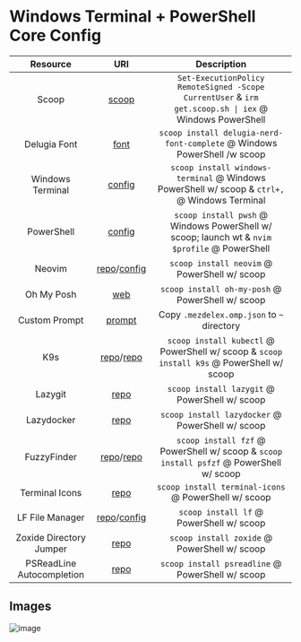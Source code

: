 # Windows Terminal + PowerShell Core Config

|         Resource          |                                                         URI                                                          |                                             Description                                                      |
| :-----------------------: | :------------------------------------------------------------------------------------------------------------------: | :----------------------------------------------------------------------------------------------------------: |
|           Scoop           |                                              [scoop](https://scoop.sh)                                               |     `Set-ExecutionPolicy RemoteSigned -Scope CurrentUser` & `irm get.scoop.sh \| iex` @ Windows PowerShell   |
|       Delugia Font        |                                    [font](https://github.com/adam7/delugia-code)                                     |                       `scoop install delugia-nerd-font-complete` @ Windows PowerShell /w scoop               |
|     Windows Terminal      |          [config](https://github.com/mezdelex/WindowsTerminalPowershellCoreConfig/blob/main/settings.jsonc)          |           `scoop install windows-terminal` @ Windows PowerShell w/ scoop & `ctrl+,` @ Windows Terminal       |
|        PowerShell         | [config](https://github.com/mezdelex/WindowsTerminalPowershellCoreConfig/blob/main/Microsoft.PowerShell_profile.ps1) |         `scoop install pwsh` @ Windows PowerShell w/ scoop; launch wt & `nvim $profile` @ PowerShell         |
|          Neovim           |              [repo](https://github.com/neovim/neovim)/[config](https://github.com/mezdelex/NeovimConfig)             |                               `scoop install neovim` @ PowerShell w/ scoop                                   |
|        Oh My Posh         |                                [web](https://ohmyposh.dev/docs/installation/windows)                                 |                             `scoop install oh-my-posh` @ PowerShell w/ scoop                                 |
|       Custom Prompt       |        [prompt](https://github.com/mezdelex/WindowsTerminalPowershellCoreConfig/blob/main/.mezdelex.omp.json)        |                               Copy `.mezdelex.omp.json` to `~` directory                                     |
|           K9s             |              [repo](https://github.com/kubernetes/kubectl)/[repo](https://github.com/derailed/k9s)                   |         `scoop install kubectl` @ PowerShell w/ scoop & `scoop install k9s` @ PowerShell w/ scoop            |
|         Lazygit           |                                  [repo](https://github.com/jesseduffield/lazygit)                                    |                               `scoop install lazygit` @ PowerShell w/ scoop                                  |
|        Lazydocker         |                                [repo](https://github.com/jesseduffield/lazydocker)                                   |                            `scoop install lazydocker` @ PowerShell w/ scoop                                  |
|       FuzzyFinder         |                [repo](https://github.com/junegunn/fzf)/[repo](https://github.com/kelleyma49/PSFzf)                   |          `scoop install fzf` @ PowerShell w/ scoop & `scoop install psfzf` @ PowerShell w/ scoop             |
|      Terminal Icons       |                                [repo](https://github.com/devblackops/Terminal-Icons)                                 |                           `scoop install terminal-icons` @ PowerShell w/ scoop                               |
|     LF File Manager       |                [repo](https://github.com/gokcehan/lf)/[config](https://github.com/mezdelex/LFConfig)                 |                                 `scoop install lf` @ PowerShell w/ scoop                                     |
|  Zoxide Directory Jumper  |                                     [repo](https://github.com/ajeetdsouza/zoxide)                                    |                             `scoop install zoxide` @ PowerShell w/ scoop                                     |
| PSReadLine Autocompletion |                                  [repo](https://github.com/PowerShell/PSReadLine)                                    |                             `scoop install psreadline` @ PowerShell w/ scoop                                 |

## Images
![image](https://github.com/mezdelex/WindowsTerminalPowerShellCoreConfig/assets/59997405/cd981b7c-c0ea-42ff-9506-23c0646d8f7a)
